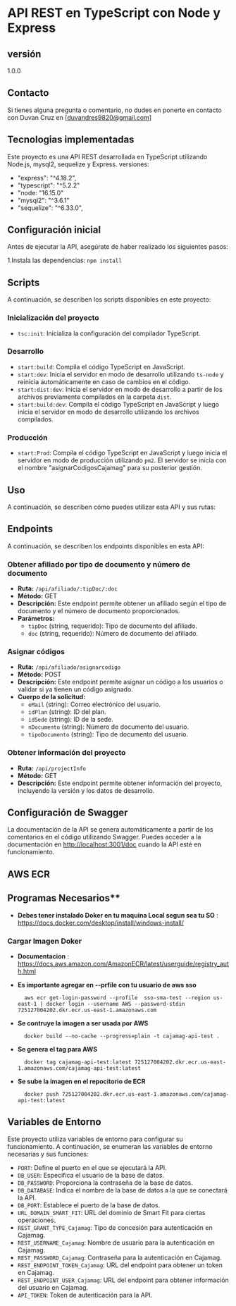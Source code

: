 # API REST en TypeScript con Node y Express

## versión

1.0.0

## Contacto
  
Si tienes alguna pregunta o comentario, no dudes en ponerte en contacto con Duvan Cruz en [duvandres9820@gmail.com]

## Tecnologias implementadas

Este proyecto es una API REST desarrollada en TypeScript utilizando Node.js, mysql2, sequelize y Express.
versiones:

- "express": "^4.18.2",
- "typescript": "^5.2.2"
- "node: "16.15.0"
- "mysql2": "^3.6.1"
- "sequelize": "^6.33.0",

## Configuración inicial

Antes de ejecutar la API, asegúrate de haber realizado los siguientes pasos:

1.Instala las dependencias: `npm install`

## Scripts

A continuación, se describen los scripts disponibles en este proyecto:

### Inicialización del proyecto

- `tsc:init`: Inicializa la configuración del compilador TypeScript.

### Desarrollo

- `start:build`: Compila el código TypeScript en JavaScript.
- `start:dev`: Inicia el servidor en modo de desarrollo utilizando `ts-node` y reinicia automáticamente en caso de cambios en el código.
- `start:dist:dev`: Inicia el servidor en modo de desarrollo a partir de los archivos previamente compilados en la carpeta `dist`.
- `start:build:dev`: Compila el código TypeScript en JavaScript y luego inicia el servidor en modo de desarrollo utilizando los archivos compilados.

### Producción

- `start:Prod`: Compila el código TypeScript en JavaScript y luego inicia el servidor en modo de producción utilizando `pm2`. El servidor se inicia con el nombre "asignarCodigosCajamag" para su posterior gestión.

## Uso

A continuación, se describen cómo puedes utilizar esta API y sus rutas:

## Endpoints

A continuación, se describen los endpoints disponibles en esta API:

### Obtener afiliado por tipo de documento y número de documento

- **Ruta:** `/api/afiliado/:tipDoc/:doc`
- **Método:** GET
- **Descripción:** Este endpoint permite obtener un afiliado según el tipo de documento y el número de documento proporcionados.
- **Parámetros:**
  - `tipDoc` (string, requerido): Tipo de documento del afiliado.
  - `doc` (string, requerido): Número de documento del afiliado.

### Asignar códigos

- **Ruta:** `/api/afiliado/asignarcodigo`
- **Método:** POST
- **Descripción:** Este endpoint permite asignar un código a los usuarios o validar si ya tienen un código asignado.
- **Cuerpo de la solicitud:**
  - `eMail` (string): Correo electrónico del usuario.
  - `idPlan` (string): ID del plan.
  - `idSede` (string): ID de la sede.
  - `nDocumento` (string): Número de documento del usuario.
  - `tipoDocumento` (string): Tipo de documento del usuario.

### Obtener información del proyecto

- **Ruta:** `/api/projectInfo`
- **Método:** GET
- **Descripción:** Este endpoint permite obtener información del proyecto, incluyendo la versión y los datos de desarrollo.

## Configuración de Swagger

La documentación de la API se genera automáticamente a partir de los comentarios en el código utilizando Swagger. Puedes acceder a la documentación en <http://localhost:3001/doc> cuando la API esté en funcionamiento.

## AWS ECR

## Programas Necesarios**

- **Debes tener instalado Doker en tu maquina Local segun sea tu SO** : <https://docs.docker.com/desktop/install/windows-install/>

### Cargar Imagen Doker

- **Documentacion** : <https://docs.aws.amazon.com/AmazonECR/latest/userguide/registry_auth.html>

- **Es importante agregar en --prfile con tu usuario de aws sso**

        aws ecr get-login-password --profile  sso-sma-test --region us-east-1 | docker login --username AWS --password-stdin 725127004202.dkr.ecr.us-east-1.amazonaws.com

- **Se contruye la imagen a ser usada por AWS**

        docker build --no-cache --progress=plain -t cajamag-api-test .

- **Se genera el tag para AWS**

        docker tag cajamag-api-test:latest 725127004202.dkr.ecr.us-east-1.amazonaws.com/cajamag-api-test:latest

- **Se sube la imagen en el repocitorio de ECR**

        docker push 725127004202.dkr.ecr.us-east-1.amazonaws.com/cajamag-api-test:latest

## Variables de Entorno

Este proyecto utiliza variables de entorno para configurar su funcionamiento. A continuación, se enumeran las variables de entorno necesarias y sus funciones:

- `PORT`: Define el puerto en el que se ejecutará la API.
- `DB_USER`: Especifica el usuario de la base de datos.
- `DB_PASSWORD`: Proporciona la contraseña de la base de datos.
- `DB_DATABASE`: Indica el nombre de la base de datos a la que se conectará la API.
- `DB_PORT`: Establece el puerto de la base de datos.
- `URL_DOMAIN_SMART_FIT`: URL del dominio de Smart Fit para ciertas operaciones.
- `REST_GRANT_TYPE_Cajamag`: Tipo de concesión para autenticación en Cajamag.
- `REST_USERNAME_Cajamag`: Nombre de usuario para la autenticación en Cajamag.
- `REST_PASSWORD_Cajamag`: Contraseña para la autenticación en Cajamag.
- `REST_ENDPOINT_TOKEN_Cajamag`: URL del endpoint para obtener un token en Cajamag.
- `REST_ENDPOINT_USER_Cajamag`: URL del endpoint para obtener información del usuario en Cajamag.
- `API_TOKEN`: Token de autenticación para la API.
